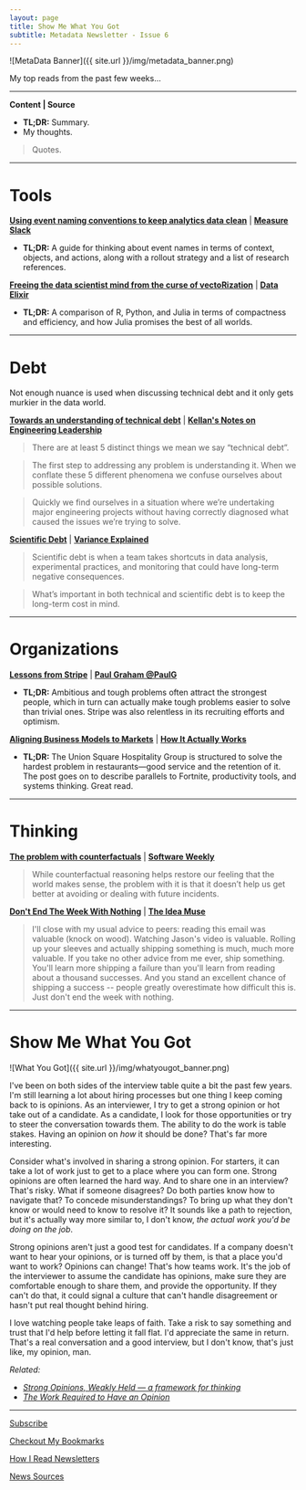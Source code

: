 ```yaml
---
layout: page
title: Show Me What You Got
subtitle: Metadata Newsletter - Issue 6
---
```


![MetaData Banner]({{ site.url }}/img/metadata_banner.png)

My top reads from the past few weeks...

---

**Content \| Source**

- **TL;DR:** Summary.
- My thoughts.

> Quotes.

---

# Tools

[**Using event naming conventions to keep analytics data clean**](https://davidwells.io/blog/clean-analytics) \| [**Measure Slack**](https://www.measure.chat/)

- **TL;DR:** A guide for thinking about event names in terms of context, objects, and actions, along with a rollout strategy and a list of research references.

[**Freeing the data scientist mind from the curse of vectoRization**](https://towardsdatascience.com/freeing-the-data-scientist-mind-from-the-curse-of-vectorization-11634c370107) \| [**Data Elixir**](https://dataelixir.com/)

- **TL;DR:** A comparison of R, Python, and Julia in terms of compactness and efficiency, and how Julia promises the best of all worlds.

---

# Debt

Not enough nuance is used when discussing technical debt and it only gets murkier in the data world.

[**Towards an understanding of technical debt**](https://kellanem.com/notes/towards-an-understanding-of-technical-debt) \| [**Kellan's Notes on Engineering Leadership**](https://kellanem.com/notes/)

> There are at least 5 distinct things we mean we say “technical debt”.

> The first step to addressing any problem is understanding it. When we conflate these 5 different phenomena we confuse ourselves about possible solutions.

> Quickly we find ourselves in a situation where we’re undertaking major engineering projects without having correctly diagnosed what caused the issues we’re trying to solve.

[**Scientific Debt**](http://varianceexplained.org/r/scientific-debt/) \| [**Variance Explained**](http://varianceexplained.org/posts/)

> Scientific debt is when a team takes shortcuts in data analysis, experimental practices, and monitoring that could have long-term negative consequences.

> What’s important in both technical and scientific debt is to keep the long-term cost in mind.

---

# Organizations

[**Lessons from Stripe**](https://markmcgranaghan.com/lessons-from-stripe) \| [**Paul Graham @PaulG**](https://twitter.com/paulg)

- **TL;DR:** Ambitious and tough problems often attract the strongest people, which in turn can actually make tough problems easier to solve than trivial ones. Stripe was also relentless in its recruiting efforts and optimism.

[**Aligning Business Models to Markets**](https://kwokchain.com/2019/02/22/aligning-business-models-to-markets/) \| [**How It Actually Works**](https://www.howitactuallyworks.com/)

- **TL;DR:** The Union Square Hospitality Group is structured to solve the hardest problem in restaurants—good service and the retention of it. The post goes on to describe parallels to Fortnite, productivity tools, and systems thinking. Great read.

---

# Thinking

[**The problem with counterfactuals**](https://lorinhochstein.wordpress.com/2019/08/22/the-problem-with-counterfactuals/) \| [**Software Weekly**](https://us12.campaign-archive.com/home/?u=0e61a764c5cf33d9f3eff0749&id=846fac531b)

> While counterfactual reasoning helps restore our feeling that the world makes sense, the problem with it is that it doesn’t help us get better at avoiding or dealing with future incidents.

[**Don't End The Week With Nothing**](https://training.kalzumeus.com/newsletters/archive/do-not-end-the-week-with-nothing) \| [**The Idea Muse**](https://neilkakkar.com/)

> I'll close with my usual advice to peers: reading this email was valuable (knock on wood). Watching Jason's video is valuable. Rolling up your sleeves and actually shipping something is much, much more valuable. If you take no other advice from me ever, ship something. You'll learn more shipping a failure than you'll learn from reading about a thousand successes. And you stand an excellent chance of shipping a success -- people greatly overestimate how difficult this is. Just don't end the week with nothing.

---

# Show Me What You Got

![What You Got]({{ site.url }}/img/whatyougot_banner.png)

I've been on both sides of the interview table quite a bit the past few years. I'm still learning a lot about hiring processes but one thing I keep coming back to is opinions. As an interviewer, I try to get a strong opinion or hot take out of a candidate. As a candidate, I look for those opportunities or try to steer the conversation towards them. The ability to do the work is table stakes. Having an opinion on _how_ it should be done? That's far more interesting.

Consider what's involved in sharing a strong opinion. For starters, it can take a lot of work just to get to a place where you can form one. Strong opinions are often learned the hard way. And to share one in an interview? That's risky. What if someone disagrees? Do both parties know how to navigate that? To concede misunderstandings? To bring up what they don't know or would need to know to resolve it? It sounds like a path to rejection, but it's actually way more similar to, I don't know, _the actual work you'd be doing on the job_.

Strong opinions aren't just a good test for candidates. If a company doesn't want to hear your opinions, or is turned off by them, is that a place you'd want to work? Opinions can change! That's how teams work. It's the job of the interviewer to assume the candidate has opinions, make sure they are comfortable enough to share them, and provide the opportunity. If they can't do that, it could signal a culture that can't handle disagreement or hasn't put real thought behind hiring.

I love watching people take leaps of faith. Take a risk to say something and trust that I'd help before letting it fall flat. I'd appreciate the same in return. That's a real conversation and a good interview, but I don't know, that's just like, my opinion, man.

*Related:*
- [*Strong Opinions, Weakly Held — a framework for thinking*](https://medium.com/@ameet/strong-opinions-weakly-held-a-framework-for-thinking-6530d417e364)
- [*The Work Required to Have an Opinion*](https://fs.blog/2013/04/the-work-required-to-have-an-opinion/)

---

[Subscribe](https://metadata.substack.com/)

[Checkout My Bookmarks](https://pdtenpas.github.io/2019-06-11-open-bookmarks/)

[How I Read Newsletters](https://pdtenpas.github.io/pages/newsletter/read_newsletters/)

[News Sources](https://pdtenpas.github.io/pages/bookmarks/sources/)
